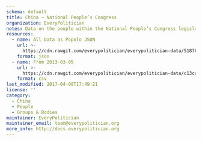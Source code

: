 ```yaml
---
schema: default
title: China — National People’s Congress
organization: EveryPolitician
notes: Data on the people within the National People’s Congress legislature of China.
resources:
  - name: All Data as Popolo JSON
    url: >-
      https://cdn.rawgit.com/everypolitician/everypolitician-data/5187b4afa817a804413f3fe1b7d29047f2ce672f/data/China/Congress/ep-popolo-v1.0.json
    format: json
  - name: From 2013-03-05
    url: >-
      https://cdn.rawgit.com/everypolitician/everypolitician-data/c13cc96a3fba62bf45d088a43034c85eb2edafde/data/China/Congress/term-12.csv
    format: csv
last_modified: 2017-04-08T17:49:21
license: ''
category:
  - China
  - People
  - Groups & Bodies
maintainer: EveryPolitician
maintainer_email: team@everypolitician.org
more_info: http://docs.everypolitician.org
---
```

